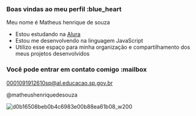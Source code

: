 ### Boas vindas ao meu perfil :blue_heart

Meu nome é Matheus henrique de souza

- Estou estudando na [Alura](https://www.alura.com.br)
- Estou me desenvolvendo na linguagem JavaScript
- Utilizo esse espaço para minha organização e compartilhamento dos meus projetos desenvolvidos

### Você pode entrar em contato comigo :mailbox

0001091912610sp@al.educacao.sp.gov.br

@matheushenriquedesouza

![d0b16508beb0b4c6983e00b88ea61b08_w200](https://github.com/user-attachments/assets/6fa1b83e-1fcc-47a9-bef7-250e00615a95)
